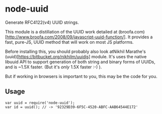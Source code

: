 # node-uuid

Generate RFC4122(v4) UUID strings.

This module is a distillation of the UUID work detailed at
(broofa.com)[http://www.broofa.com/2008/09/javascript-uuid-function/].  It
provides a fast, pure-JS, UUID method that will work on most JS platforms.

Before installing this, you should probably also look atNikhil Marathe's
(uuid)[https://bitbucket.org/nikhilm/uuidjs] module.  It's uses the native
libuuid API to support generation of both string and binary forms of UUIDs, and
is ~1.5X faster. (But it's *only* 1.5X faster :-) ).

But if working in browsers is important to you, this may be the code for you.

## Usage

    var uuid = require('node-uuid');
    var id = uuid(); // -> '92329D39-6F5C-4520-ABFC-AAB64544E172'
